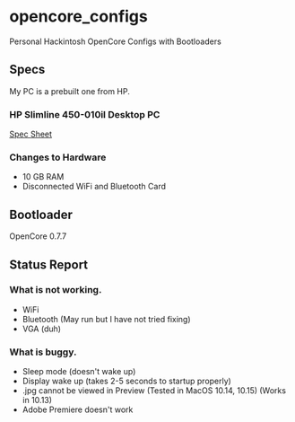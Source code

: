# opencore_configs
Personal Hackintosh OpenCore Configs with Bootloaders

## Specs
My PC is a prebuilt one from HP.
### HP Slimline 450-010il Desktop PC

[Spec Sheet](https://support.hp.com/id-en/document/c04717162)
### Changes to Hardware
* 10 GB RAM
* Disconnected WiFi and Bluetooth Card

## Bootloader
OpenCore 0.7.7

## Status Report
### What is not working.
* WiFi
* Bluetooth (May run but I have not tried fixing)
* VGA (duh)
### What is buggy.
* Sleep mode (doesn't wake up)
* Display wake up (takes 2-5 seconds to startup properly)
* .jpg cannot be viewed in Preview (Tested in MacOS 10.14, 10.15) (Works in 10.13)
* Adobe Premiere doesn't work



